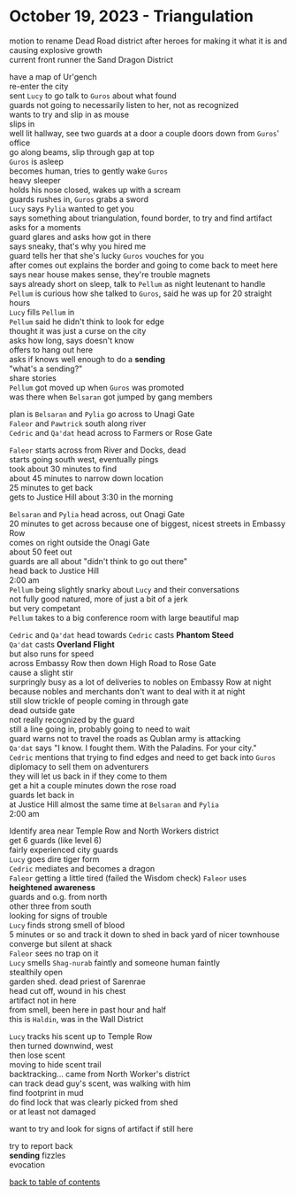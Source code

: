 # October 19, 2023 - Triangulation

motion to rename Dead Road district after heroes for making it what it is and causing explosive growth  
current front runner the Sand Dragon District  

have a map of Ur'gench  
re-enter the city  
sent `Lucy` to go talk to `Guros` about what found  
guards not going to necessarily listen to her, not as recognized  
wants to try and slip in as mouse  
slips in  
well lit hallway, see two guards at a door a couple doors down from `Guros`' office  
go along beams, slip through gap at top  
`Guros` is asleep  
becomes human, tries to gently wake `Guros`  
heavy sleeper  
holds  his nose closed, wakes up with a scream  
guards rushes in, `Guros` grabs a sword  
`Lucy` says `Pylia` wanted to get you  
says something about triangulation, found border, to try and find artifact  
asks for a moments  
guard glares and asks how got in there  
says sneaky, that's why you hired me  
guard tells her that she's lucky `Guros` vouches for you  
after comes out explains the border and going to come back to meet here  
says near house makes sense, they're trouble magnets  
says already short on sleep, talk to `Pellum` as night leutenant to handle  
`Pellum` is curious how she talked to `Guros`, said he was up for 20 straight hours  
`Lucy` fills `Pellum` in  
`Pellum` said he didn't think to look for edge  
thought it was just a curse on the city  
asks how long, says doesn't know  
offers to hang out here  
asks if knows well enough to do a **sending**  
"what's a sending?"  
share stories  
`Pellum` got moved up when `Guros` was promoted  
was there when `Belsaran` got jumped by gang members  

plan is `Belsaran` and `Pylia` go across to Unagi Gate  
`Faleor` and `Pawtrick` south along river  
`Cedric` and `Qa'dat` head across to Farmers or Rose Gate  

`Faleor` starts across from River and Docks, dead  
starts going south west, eventually pings  
took about 30 minutes to find  
about 45 minutes to narrow down location  
25 minutes to get back  
gets to Justice Hill about 3:30 in the morning  

`Belsaran` and `Pylia` head across, out Onagi Gate  
20 minutes to get across because one of biggest, nicest streets in Embassy Row  
comes on right outside the Onagi Gate  
about 50 feet out  
guards are all about "didn't think to go out there"  
head back to Justice Hill  
2:00 am  
`Pellum` being slightly snarky about `Lucy` and their conversations  
not fully good natured, more of just a bit of a jerk  
but very competant  
`Pellum` takes to a big conference room with large beautiful map  

`Cedric` and `Qa'dat` head towards 
`Cedric` casts **Phantom Steed**  
`Qa'dat` casts **Overland Flight**  
but also runs for speed  
across Embassy Row then down High Road to Rose Gate  
cause a slight stir  
surpringly busy as a lot of deliveries to nobles on Embassy Row at night  
because nobles and merchants don't want to deal with it at night  
still slow trickle of people coming in through gate  
dead outside gate  
not really recognized by the guard  
still a line going in, probably going to need to wait  
guard warns not to travel the roads as Qublan army is attacking  
`Qa'dat` says "I know. I fought them. With the Paladins. For your city."  
`Cedric` mentions that trying to find edges and need to get back into `Guros`  
diplomacy to sell them on adventurers  
they will let us back in if they come to them  
get a hit a couple minutes down the rose road  
guards let back in  
at Justice Hill almost the same time at `Belsaran` and `Pylia`  
2:00 am  

Identify area near Temple Row and North Workers district  
get 6 guards (like level 6)  
fairly experienced city guards  
`Lucy` goes dire tiger form  
`Cedric` mediates and becomes a dragon  
`Faleor` getting a little tired (failed the Wisdom check) 
`Faleor` uses **heightened awareness**  
guards and o.g. from north  
other three from south  
looking for signs of trouble  
`Lucy` finds strong smell of blood  
5 minutes or so and track it down to shed in back yard of nicer townhouse  
converge but silent at shack  
`Faleor` sees no trap on it  
`Lucy` smells `Shag-nurab` faintly and someone human faintly  
stealthily open  
garden shed. dead priest of Sarenrae  
head cut off, wound in his chest  
artifact not in here  
from smell, been here in past hour and half  
this is `Haldin`, was in the Wall District  

`Lucy` tracks his scent up to Temple Row  
then turned downwind, west  
then lose scent  
moving to hide scent trail  
backtracking... came from North Worker's district  
can track dead guy's scent, was walking with him  
find footprint in mud  
do find lock that was clearly picked from shed  
or at least not damaged  

want to try and look for signs of artifact if still here  

try to report back  
**sending** fizzles  
evocation  

[back to table of contents](/sessions/README.md)
